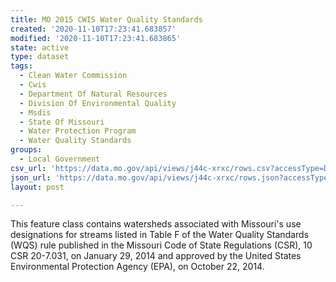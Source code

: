 ```yaml
---
title: MO 2015 CWIS Water Quality Standards
created: '2020-11-10T17:23:41.683857'
modified: '2020-11-10T17:23:41.683865'
state: active
type: dataset
tags:
  - Clean Water Commission
  - Cwis
  - Department Of Natural Resources
  - Division Of Environmental Quality
  - Msdis
  - State Of Missouri
  - Water Protection Program
  - Water Quality Standards
groups:
  - Local Government
csv_url: 'https://data.mo.gov/api/views/j44c-xrxc/rows.csv?accessType=DOWNLOAD'
json_url: 'https://data.mo.gov/api/views/j44c-xrxc/rows.json?accessType=DOWNLOAD'
layout: post

---
```

This feature class contains watersheds associated with Missouri's use designations for streams listed in Table F of the Water Quality Standards (WQS) rule published in the Missouri Code of State Regulations (CSR), 10 CSR 20-7.031, on January 29, 2014 and approved by the United States Environmental Protection Agency (EPA), on October 22, 2014.
